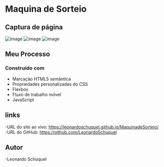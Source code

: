 # Maquina de Sorteio

##  Captura de  página
![image](https://user-images.githubusercontent.com/110574761/213255031-53d5ddfc-516b-4777-8be1-851165f97dcc.png)
![image](https://user-images.githubusercontent.com/110574761/213255189-19bcc955-1786-4a0c-91c7-4a38d4e0f0a1.png)
![image](https://user-images.githubusercontent.com/110574761/213255474-3abc0b4d-b095-4956-b5ed-4ca934d51c6f.png)

## Meu Processo

### Construído com

- Marcação HTML5 semântica
- Propriedades personalizadas do CSS
- Flexbox
- Fluxo de trabalho móvel
- JavaScript

## links

-URL do site ao vivo: https://leonardoschuquel.github.io/MaquinadeSorteio/
-URL do GitHub: https://github.com/LeonardoSchuquel

## Autor
-Leonardo Schuquel
